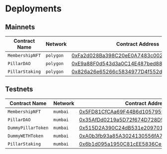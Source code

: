 # Deployments

## Mainnets

| Contract Name | Network | Contract Address | Transaction Hash |  
| --- | --- | --- |  --- |
| `MembershipNFT` | `polygon` | [0xFa2d028Ba398C20eE0A7483c00218F91FFEe47c6](https://polygonscan.com/address/0xFa2d028Ba398C20eE0A7483c00218F91FFEe47c6) | [0xc508647eb202be0f6dde65e2f7a1ef884eb738070cc1abfda1a112d3e65b2bee](https://polygonscan.com/tx/0xc508647eb202be0f6dde65e2f7a1ef884eb738070cc1abfda1a112d3e65b2bee) |
| `PillarDAO` | `polygon` | [0xE9a88F0d543d3a0C14E487bed884B3dA49529e48](https://polygonscan.com/address/0xE9a88F0d543d3a0C14E487bed884B3dA49529e48) | [0x6a719efb47eb6c3f3d78627e3f934aeb87a432572e0c31d20e18576a3b58348a](https://polygonscan.com/tx/0x6a719efb47eb6c3f3d78627e3f934aeb87a432572e0c31d20e18576a3b58348a) |
| `PillarStaking` | `polygon` | [0x826a26e65266c5834977D4f552d31b9e29F668d4](https://polygonscan.com/address/0x826a26e65266c5834977D4f552d31b9e29F668d4) | [0x3f984a29e803c16984ca08da9dea169b42be7f463073e771f88719c416bdbbbf](https://polygonscan.com/tx/0x3f984a29e803c16984ca08da9dea169b42be7f463073e771f88719c416bdbbbf) |


## Testnets

| Contract Name | Network | Contract Address | Transaction Hash |  
| --- | --- | --- |  --- |
| `MembershipNFT` | `mumbai` | [0x5FD81CfCAa69F44B6d105795961b3E484ac9e7dB](https://mumbai.polygonscan.com/address/0x5FD81CfCAa69F44B6d105795961b3E484ac9e7dB) | [0x0f18fba0b3ffc18698fe7cb2eac1d8cc5d884a607eda27a0eebd3326f9399ebc](https://mumbai.polygonscan.com/tx/0x0f18fba0b3ffc18698fe7cb2eac1d8cc5d884a607eda27a0eebd3326f9399ebc) |
| `PillarDAO` | `mumbai` | [0x35AfDd0219a5D72f674D728D5544Bc0f838eEFFa](https://mumbai.polygonscan.com/address/0x35AfDd0219a5D72f674D728D5544Bc0f838eEFFa) | [0x71df50e439e04bd8f94df5f1da4ec9520063fc05fb2a082608fc391f8f347049](https://mumbai.polygonscan.com/tx/0x71df50e439e04bd8f94df5f1da4ec9520063fc05fb2a082608fc391f8f347049) |
| `DummyPillarToken` | `mumbai` | [0x515D2A390C24dB531e209701d907FC0Ee1C7c224](https://mumbai.polygonscan.com/address/0x515D2A390C24dB531e209701d907FC0Ee1C7c224) | [0xd0ced5a1d4bed7fb8f24165c0550299ede6bbacff53ee990d7668930a0f763cf](https://mumbai.polygonscan.com/tx/0xd0ced5a1d4bed7fb8f24165c0550299ede6bbacff53ee990d7668930a0f763cf) |
| `DummyWETHToken` | `mumbai` | [0xA0b3fb93a85A3024130556fA7a685E254744373a](https://mumbai.polygonscan.com/address/0xA0b3fb93a85A3024130556fA7a685E254744373a) | [0x9094ff9303a9a590da26853298c25599a94f160f8a3e8318fd8b190da139851a](https://mumbai.polygonscan.com/tx/0x9094ff9303a9a590da26853298c25599a94f160f8a3e8318fd8b190da139851a) |
| `PillarStaking` | `mumbai` | [0x6b1d095a1950C81cEE5836Ce241fc4E6e84347b9](https://mumbai.polygonscan.com/address/0x6b1d095a1950C81cEE5836Ce241fc4E6e84347b9) | [0xaa90741c095c8abdb02f5b59bbf2fb04793b784466b07ee945c6da8bd9c6e65e](https://mumbai.polygonscan.com/tx/0xaa90741c095c8abdb02f5b59bbf2fb04793b784466b07ee945c6da8bd9c6e65e) |

